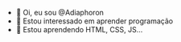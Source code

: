 - 👋 Oi, eu sou @Adiaphoron
- 👀 Estou interessado em aprender programação 
- 🌱 Estou aprendendo HTML, CSS, JS...  
